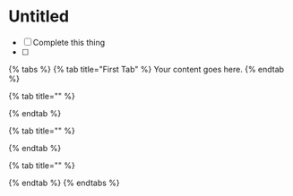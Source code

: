 # Untitled

* [ ] Complete this thing
* [ ] 
{% tabs %}
{% tab title="First Tab" %}
Your content goes here.
{% endtab %}

{% tab title="" %}

{% endtab %}

{% tab title="" %}

{% endtab %}

{% tab title="" %}

{% endtab %}
{% endtabs %}

